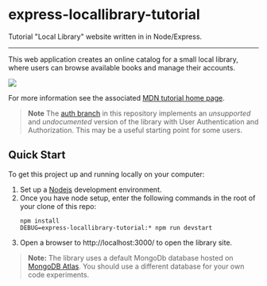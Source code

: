 # express-locallibrary-tutorial

Tutorial "Local Library" website written in in Node/Express.

---

This web application creates an online catalog for a small local library, where users can browse available books and manage their accounts.

![](https://github.com/mdn/express-locallibrary-tutorial/blob/master/public/images/Library%20Website%20-%20Mongoose_Express.png)

For more information see the associated [MDN tutorial home page](https://developer.mozilla.org/en-US/docs/Learn/Server-side/Express_Nodejs/Tutorial_local_library_website).

> **Note** The [auth branch](/../../tree/auth) in this repository implements an _unsupported_ and _undocumented_ version of the library with User Authentication and Authorization. This may be a useful starting point for some users.

## Quick Start

To get this project up and running locally on your computer:

1. Set up a [Nodejs](https://wiki.developer.mozilla.org/en-US/docs/Learn/Server-side/Express_Nodejs/development_environment) development environment.
1. Once you have node setup, enter the following commands in the root of your clone of this repo:
   ```
   npm install
   DEBUG=express-locallibrary-tutorial:* npm run devstart
   ```
1. Open a browser to http://localhost:3000/ to open the library site.

> **Note:** The library uses a default MongoDb database hosted on [MongoDB Atlas](https://www.mongodb.com/cloud/atlas). You should use a different database for your own code experiments.
